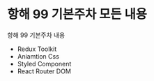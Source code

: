 # 항해 99 기본주차 모든 내용

항해 99 기본주차 내용

- Redux Toolkit
- Aniamtion Css
- Styled Component
- React Router DOM
